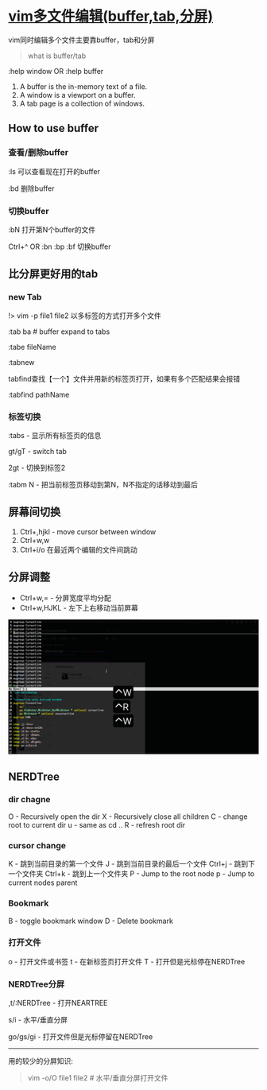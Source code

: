 # [vim多文件编辑(buffer,tab,分屏)](archive/vim/multi-files)

vim同时编辑多个文件主要靠buffer，tab和分屏

> what is buffer/tab

:help window OR :help buffer

1. A buffer is the in-memory text of a file.
2. A window is a viewport on a buffer.
3. A tab page is a collection of windows.

## How to use buffer

### 查看/删除buffer

:ls 可以查看现在打开的buffer

:bd 删除buffer

### 切换buffer

:bN 打开第N个buffer的文件

Ctrl+^ OR :bn :bp :bf 切换buffer

## 比分屏更好用的tab

### new Tab

!> vim -p file1 file2 以多标签的方式打开多个文件

:tab ba # buffer expand to tabs

:tabe fileName

:tabnew 

tabfind查找【一个】文件并用新的标签页打开，如果有多个匹配结果会报错

:tabfind pathName

### 标签切换

:tabs - 显示所有标签页的信息

gt/gT - switch tab

2gt - 切换到标签2

:tabm N - 把当前标签页移动到第N，N不指定的话移动到最后

## 屏幕间切换

1. Ctrl+,hjkl - move cursor between window
2. Ctrl+w,w
3. Ctrl+i/o 在最近两个编辑的文件间跳动

## 分屏调整

- Ctrl+w,= - 分屏宽度平均分配
- Ctrl+w,HJKL - 左下上右移动当前屏幕

![multi-files](multi-files.gif "multi-files")

## NERDTree

### dir chagne

O - Recursively open the dir
X - Recursively close all children
C - change root to current dir
u - same as cd ..
R - refresh root dir

### cursor change

K - 跳到当前目录的第一个文件
J - 跳到当前目录的最后一个文件
Ctrl+j - 跳到下一个文件夹
Ctrl+k - 跳到上一个文件夹
P - Jump to the root node
p - Jump to current nodes parent

### Bookmark

B - toggle bookmark window
D - Delete bookmark

### 打开文件

o - 打开文件或书签
t - 在新标签页打开文件
T - 打开但是光标停在NERDTree

### NERDTree分屏

,t/:NERDTree - 打开NEARTREE

s/i - 水平/垂直分屏

go/gs/gi - 打开文件但是光标停留在NERDTree

---

用的较少的分屏知识:

> vim -o/O file1 file2 # 水平/垂直分屏打开文件
